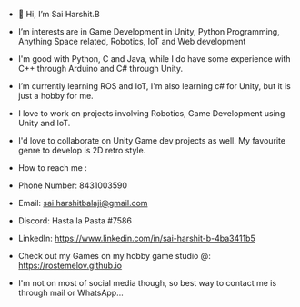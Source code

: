 - 👋 Hi, I’m Sai Harshit.B
- I’m interests are in Game Development in Unity, Python Programming, Anything Space related, Robotics, IoT and Web development
- I'm good with Python, C and Java, while I do have some experience with C++ through Arduino and C# through Unity.
- I’m currently learning ROS and IoT, I'm also learning c# for Unity, but it is just a hobby for me. 
- I love to work on projects involving Robotics, Game Development using Unity and IoT.
- I'd love to collaborate on Unity Game dev projects as well. My favourite genre to develop is 2D retro style.

- How to reach me : 
- Phone Number: 8431003590
- Email: sai.harshitbalaji@gmail.com
- Discord: Hasta la Pasta #7586
- LinkedIn: https://www.linkedin.com/in/sai-harshit-b-4ba3411b5
- Check out my Games on my hobby game studio @: https://rostemelov.github.io
- I'm not on most of social media though, so best way to contact me is through mail or WhatsApp...

<!---
Rostemelov/Rostemelov is a ✨ special ✨ repository because its `README.md` (this file) appears on your GitHub profile.
You can click the Preview link to take a look at your changes.
--->
